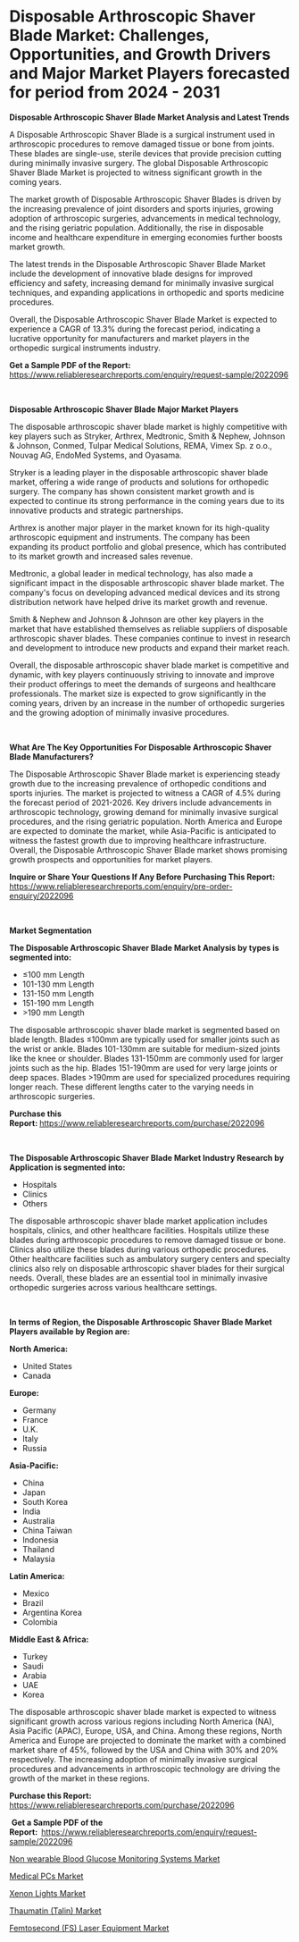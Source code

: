 <p><h1>Disposable Arthroscopic Shaver Blade Market: Challenges, Opportunities, and Growth Drivers and Major Market Players forecasted for period from 2024 - 2031</h1></p><p><strong>Disposable Arthroscopic Shaver Blade Market Analysis and Latest Trends</strong></p>
<p><p>A Disposable Arthroscopic Shaver Blade is a surgical instrument used in arthroscopic procedures to remove damaged tissue or bone from joints. These blades are single-use, sterile devices that provide precision cutting during minimally invasive surgery. The global Disposable Arthroscopic Shaver Blade Market is projected to witness significant growth in the coming years.</p><p>The market growth of Disposable Arthroscopic Shaver Blades is driven by the increasing prevalence of joint disorders and sports injuries, growing adoption of arthroscopic surgeries, advancements in medical technology, and the rising geriatric population. Additionally, the rise in disposable income and healthcare expenditure in emerging economies further boosts market growth.</p><p>The latest trends in the Disposable Arthroscopic Shaver Blade Market include the development of innovative blade designs for improved efficiency and safety, increasing demand for minimally invasive surgical techniques, and expanding applications in orthopedic and sports medicine procedures.</p><p>Overall, the Disposable Arthroscopic Shaver Blade Market is expected to experience a CAGR of 13.3% during the forecast period, indicating a lucrative opportunity for manufacturers and market players in the orthopedic surgical instruments industry.</p></p>
<p><strong>Get a Sample PDF of the Report:&nbsp;</strong> <a href="https://www.reliableresearchreports.com/enquiry/request-sample/2022096">https://www.reliableresearchreports.com/enquiry/request-sample/2022096</a></p>
<p>&nbsp;</p>
<p><strong>Disposable Arthroscopic Shaver Blade Major Market Players</strong></p>
<p><p>The disposable arthroscopic shaver blade market is highly competitive with key players such as Stryker, Arthrex, Medtronic, Smith & Nephew, Johnson & Johnson, Conmed, Tulpar Medical Solutions, REMA, Vimex Sp. z o.o., Nouvag AG, EndoMed Systems, and Oyasama.</p><p>Stryker is a leading player in the disposable arthroscopic shaver blade market, offering a wide range of products and solutions for orthopedic surgery. The company has shown consistent market growth and is expected to continue its strong performance in the coming years due to its innovative products and strategic partnerships.</p><p>Arthrex is another major player in the market known for its high-quality arthroscopic equipment and instruments. The company has been expanding its product portfolio and global presence, which has contributed to its market growth and increased sales revenue.</p><p>Medtronic, a global leader in medical technology, has also made a significant impact in the disposable arthroscopic shaver blade market. The company's focus on developing advanced medical devices and its strong distribution network have helped drive its market growth and revenue.</p><p>Smith & Nephew and Johnson & Johnson are other key players in the market that have established themselves as reliable suppliers of disposable arthroscopic shaver blades. These companies continue to invest in research and development to introduce new products and expand their market reach.</p><p>Overall, the disposable arthroscopic shaver blade market is competitive and dynamic, with key players continuously striving to innovate and improve their product offerings to meet the demands of surgeons and healthcare professionals. The market size is expected to grow significantly in the coming years, driven by an increase in the number of orthopedic surgeries and the growing adoption of minimally invasive procedures.</p></p>
<p>&nbsp;</p>
<p><strong>What Are The Key Opportunities For Disposable Arthroscopic Shaver Blade Manufacturers?</strong></p>
<p><p>The Disposable Arthroscopic Shaver Blade market is experiencing steady growth due to the increasing prevalence of orthopedic conditions and sports injuries. The market is projected to witness a CAGR of 4.5% during the forecast period of 2021-2026. Key drivers include advancements in arthroscopic technology, growing demand for minimally invasive surgical procedures, and the rising geriatric population. North America and Europe are expected to dominate the market, while Asia-Pacific is anticipated to witness the fastest growth due to improving healthcare infrastructure. Overall, the Disposable Arthroscopic Shaver Blade market shows promising growth prospects and opportunities for market players.</p></p>
<p><strong>Inquire or Share Your Questions If Any Before Purchasing This Report:</strong> <a href="https://www.reliableresearchreports.com/enquiry/pre-order-enquiry/2022096">https://www.reliableresearchreports.com/enquiry/pre-order-enquiry/2022096</a></p>
<p>&nbsp;</p>
<p><strong>Market Segmentation</strong></p>
<p><strong>The Disposable Arthroscopic Shaver Blade Market Analysis by types is segmented into:</strong></p>
<p><ul><li>≤100 mm Length</li><li>101-130 mm Length</li><li>131-150 mm Length</li><li>151-190 mm Length</li><li>>190 mm Length</li></ul></p>
<p><p>The disposable arthroscopic shaver blade market is segmented based on blade length. Blades ≤100mm are typically used for smaller joints such as the wrist or ankle. Blades 101-130mm are suitable for medium-sized joints like the knee or shoulder. Blades 131-150mm are commonly used for larger joints such as the hip. Blades 151-190mm are used for very large joints or deep spaces. Blades >190mm are used for specialized procedures requiring longer reach. These different lengths cater to the varying needs in arthroscopic surgeries.</p></p>
<p><strong>Purchase this Report:&nbsp;</strong><a href="https://www.reliableresearchreports.com/purchase/2022096">https://www.reliableresearchreports.com/purchase/2022096</a></p>
<p>&nbsp;</p>
<p><strong>The Disposable Arthroscopic Shaver Blade Market Industry Research by Application is segmented into:</strong></p>
<p><ul><li>Hospitals</li><li>Clinics</li><li>Others</li></ul></p>
<p><p>The disposable arthroscopic shaver blade market application includes hospitals, clinics, and other healthcare facilities. Hospitals utilize these blades during arthroscopic procedures to remove damaged tissue or bone. Clinics also utilize these blades during various orthopedic procedures. Other healthcare facilities such as ambulatory surgery centers and specialty clinics also rely on disposable arthroscopic shaver blades for their surgical needs. Overall, these blades are an essential tool in minimally invasive orthopedic surgeries across various healthcare settings.</p></p>
<p>&nbsp;</p>
<p><strong>In terms of Region, the Disposable Arthroscopic Shaver Blade Market Players available by Region are:</strong></p>
<p>
    <p> <strong> North America: </strong>
        <ul>
            <li>United States</li>
            <li>Canada</li>
        </ul>
        </p> 
    <p> <strong> Europe: </strong>
        <ul>
            <li>Germany</li>
            <li>France</li>
            <li>U.K.</li>
            <li>Italy</li>
            <li>Russia</li>
        </ul>
        </p> 
    <p> <strong> Asia-Pacific: </strong>
        <ul>
            <li>China</li>
            <li>Japan</li>
            <li>South Korea</li>
            <li>India</li>
            <li>Australia</li>
            <li>China Taiwan</li>
            <li>Indonesia</li>
            <li>Thailand</li>
            <li>Malaysia</li>
        </ul>
        </p> 
    <p> <strong> Latin America: </strong>
        <ul>
            <li>Mexico</li>
            <li>Brazil</li>
            <li>Argentina Korea</li>
            <li>Colombia</li>
        </ul>
        </p> 
    <p> <strong> Middle East & Africa: </strong>
        <ul>
            <li>Turkey</li>
            <li>Saudi</li>
            <li>Arabia</li>
            <li>UAE</li>
            <li>Korea</li>
        </ul>
    </p>
    </p>
<p><p>The disposable arthroscopic shaver blade market is expected to witness significant growth across various regions including North America (NA), Asia Pacific (APAC), Europe, USA, and China. Among these regions, North America and Europe are projected to dominate the market with a combined market share of 45%, followed by the USA and China with 30% and 20% respectively. The increasing adoption of minimally invasive surgical procedures and advancements in arthroscopic technology are driving the growth of the market in these regions.</p></p>
<p><strong>Purchase this Report: </strong><a href="https://www.reliableresearchreports.com/purchase/2022096">https://www.reliableresearchreports.com/purchase/2022096</a></p>
<p>&nbsp;<strong>Get a Sample PDF of the Report:&nbsp;&nbsp;</strong><a href="https://www.reliableresearchreports.com/enquiry/request-sample/2022096">https://www.reliableresearchreports.com/enquiry/request-sample/2022096</a></p>
<p><strong></strong></p>
<p><p><a href="https://github.com/kufem1/Market-Research-Report-List-1/blob/main/non-wearable-blood-glucose-monitoring-systems-market.md">Non wearable Blood Glucose Monitoring Systems Market</a></p><p><a href="https://github.com/singletonthaxterkelliehr2df/Market-Research-Report-List-1/blob/main/medical-pcs-market.md">Medical PCs Market</a></p><p><a href="https://view.publitas.com/reportprime-1/global-xenon-lights-market-by-types-applications-and-major-players-with-regional-growth-rate-analysis-and-development-situation-from-2024-to-2031/">Xenon Lights Market</a></p><p><a href="https://natural-crush-b99.notion.site/Global-Thaumatin-Talin-Market-Size-and-Market-Trends-Insights-and-Projections-from-2024-to-2031-c6baa27eb1ce421b9258d0bfd5166a22">Thaumatin (Talin) Market</a></p><p><a href="https://gamy-alyssum-396.notion.site/Femtosecond-FS-Laser-Equipment-Market-Centers-on-Aspects-such-as-Market-Growth-Market-Share-Mark-2c02ec0254c946d48547eeff2163c1ce">Femtosecond (FS) Laser Equipment Market</a></p></p>